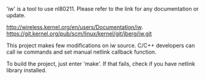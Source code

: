 
'iw' is a tool to use nl80211.
Please refer to the link for any documentation or update.

http://wireless.kernel.org/en/users/Documentation/iw.
https://git.kernel.org/pub/scm/linux/kernel/git/jberg/iw.git

This project makes few modifications on iw source.
C/C++ developers can call iw commands and set manual netlink callback function.

To build the project, just enter 'make'.
If that fails, check if you have netlink library installed. 

